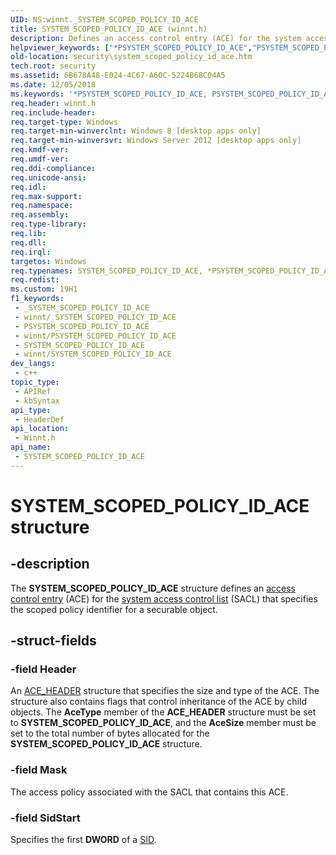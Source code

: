 ```yaml
---
UID: NS:winnt._SYSTEM_SCOPED_POLICY_ID_ACE
title: SYSTEM_SCOPED_POLICY_ID_ACE (winnt.h)
description: Defines an access control entry (ACE) for the system access control list (SACL) that specifies the scoped policy identifier for a securable object.
helpviewer_keywords: ["*PSYSTEM_SCOPED_POLICY_ID_ACE","PSYSTEM_SCOPED_POLICY_ID_ACE","PSYSTEM_SCOPED_POLICY_ID_ACE structure pointer [Security]","SYSTEM_SCOPED_POLICY_ID_ACE","SYSTEM_SCOPED_POLICY_ID_ACE structure [Security]","_SYSTEM_SCOPED_POLICY_ID_ACE","security.system_scoped_policy_id_ace","winnt/PSYSTEM_SCOPED_POLICY_ID_ACE","winnt/SYSTEM_SCOPED_POLICY_ID_ACE"]
old-location: security\system_scoped_policy_id_ace.htm
tech.root: security
ms.assetid: 6B678A48-E024-4C67-A60C-5224868C04A5
ms.date: 12/05/2018
ms.keywords: '*PSYSTEM_SCOPED_POLICY_ID_ACE, PSYSTEM_SCOPED_POLICY_ID_ACE, PSYSTEM_SCOPED_POLICY_ID_ACE structure pointer [Security], SYSTEM_SCOPED_POLICY_ID_ACE, SYSTEM_SCOPED_POLICY_ID_ACE structure [Security], _SYSTEM_SCOPED_POLICY_ID_ACE, security.system_scoped_policy_id_ace, winnt/PSYSTEM_SCOPED_POLICY_ID_ACE, winnt/SYSTEM_SCOPED_POLICY_ID_ACE'
req.header: winnt.h
req.include-header: 
req.target-type: Windows
req.target-min-winverclnt: Windows 8 [desktop apps only]
req.target-min-winversvr: Windows Server 2012 [desktop apps only]
req.kmdf-ver: 
req.umdf-ver: 
req.ddi-compliance: 
req.unicode-ansi: 
req.idl: 
req.max-support: 
req.namespace: 
req.assembly: 
req.type-library: 
req.lib: 
req.dll: 
req.irql: 
targetos: Windows
req.typenames: SYSTEM_SCOPED_POLICY_ID_ACE, *PSYSTEM_SCOPED_POLICY_ID_ACE
req.redist: 
ms.custom: 19H1
f1_keywords:
 - _SYSTEM_SCOPED_POLICY_ID_ACE
 - winnt/_SYSTEM_SCOPED_POLICY_ID_ACE
 - PSYSTEM_SCOPED_POLICY_ID_ACE
 - winnt/PSYSTEM_SCOPED_POLICY_ID_ACE
 - SYSTEM_SCOPED_POLICY_ID_ACE
 - winnt/SYSTEM_SCOPED_POLICY_ID_ACE
dev_langs:
 - c++
topic_type:
 - APIRef
 - kbSyntax
api_type:
 - HeaderDef
api_location:
 - Winnt.h
api_name:
 - SYSTEM_SCOPED_POLICY_ID_ACE
---
```


# SYSTEM_SCOPED_POLICY_ID_ACE structure


## -description

The <b>SYSTEM_SCOPED_POLICY_ID_ACE</b> structure defines an <a href="https://docs.microsoft.com/windows/desktop/SecGloss/a-gly">access control entry</a> (ACE) for the <a href="https://docs.microsoft.com/windows/desktop/SecGloss/s-gly">system access control list</a> (SACL) that specifies the scoped policy identifier for a securable object.

## -struct-fields

### -field Header

An <a href="https://docs.microsoft.com/windows/desktop/api/winnt/ns-winnt-ace_header">ACE_HEADER</a> structure that specifies the size and type of the ACE. The structure also contains flags that control inheritance of the ACE by child objects. The <b>AceType</b> member of the <b>ACE_HEADER</b> structure must be set to <b>SYSTEM_SCOPED_POLICY_ID_ACE</b>, and the <b>AceSize</b> member must be set to the total number of bytes allocated for the <b>SYSTEM_SCOPED_POLICY_ID_ACE</b> structure.

### -field Mask

The access policy associated with the SACL that contains this ACE.

### -field SidStart

Specifies the first <b>DWORD</b> of a <a href="https://docs.microsoft.com/windows/desktop/api/winnt/ns-winnt-sid">SID</a>.

